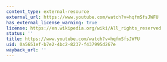 ```yaml
---
content_type: external-resource
external_url: https://www.youtube.com/watch?v=hqfmSfsJWFU
has_external_license_warning: true
license: https://en.wikipedia.org/wiki/All_rights_reserved
status: ''
title: https://www.youtube.com/watch?v=hqfmSfsJWFU
uid: 0a5651ef-b7e2-4bc2-8237-f437995d267e
wayback_url: ''
---
```

